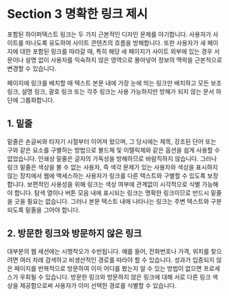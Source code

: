 # Section 3 명확한 링크 제시

포함된 하이퍼텍스트 링크는 두 가지 근본적인 디자인 문제를 야기합니다. 사용자가 사이트를 떠나도록 유도하여 사이트 콘텐츠의 흐름을 방해합니다. 또한 사용자가 새 페이지에 대한 포함된 링크를 따라갈 때, 특히 해당 새 페이지가 사이트 외부에 있는 경우 서문이나 설명 없이 사용자를 익숙하지 않은 영역으로 몰아넣어 정보의 맥락을 근본적으로 변경할 수 있습니다.

페이지에 링크를 배치할 때 텍스트 본문 내에 가장 눈에 띄는 링크만 배치하고 모든 보조 링크, 설명 링크, 괄호 링크 또는 각주 링크는 사용 가능하지만 방해가 되지 않는 문서 하단에 그룹화합니다.

## 1. 밑줄

밑줄은 손글씨와 타자기 시절부터 이어져 왔으며, 그 당시에는 제목, 강조된 단어 또는 구와 같은 요소를 구별하는 방법으로 볼드체 및 이탤릭체와 같은 옵션을 쉽게 사용할 수 없었습니다. 인쇄상 밑줄은 글자의 가독성을 방해하므로 바람직하지 않습니다. 그러나 링크 밑줄은 색상을 볼 수 없는 사용자, 즉 색각 문제가 있는 사용자와 색상을 표시하지 않는 장치에서 웹에 액세스하는 사용자가 링크를 다른 텍스트와 구별할 수 있도록 보장합니다. 보편적인 사용성을 위해 링크는 색상 여부에 관계없이 시각적으로 식별 가능해야 합니다. 탐색 열이나 버튼 모음 내에 표시되는 링크는 명확한 링크이므로 반드시 밑줄을 긋을 필요는 없습니다. 그러나 본문 텍스트 내에 나타나는 링크는 주변 텍스트와 구분되도록 밑줄을 그어야 합니다.

## 2. 방문한 링크와 방문하지 않은 링크

대부분의 웹 세션에는 시행착오가 수반됩니다. 예를 들어, 전화번호나 가격, 위치를 찾으려면 여러 차례 검색하고 비생산적인 경로를 따라야 할 수 있습니다. 성과가 입증되지 않은 페이지를 반복적으로 방문하여 이미 어디를 봤는지 알 수 있는 방법이 없으면 프로세스가 우회될 수 있습니다. 방문한 링크와 방문하지 않은 링크에 대해 서로 다른 링크 색상을 제공함으로써 사용자가 이미 선택한 경로를 식별할 수 있습니다.
